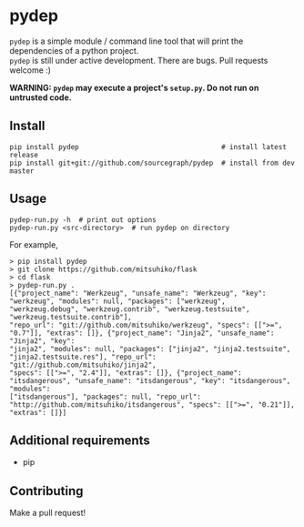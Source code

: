 pydep
=====

`pydep` is a simple module / command line tool that will print the dependencies of a python project.<br>
`pydep` is still under active development. There are bugs. Pull requests welcome :)

__WARNING: `pydep` may execute a project's `setup.py`. Do not run on untrusted code.__

Install
-----
```
pip install pydep                                   # install latest release
pip install git+git://github.com/sourcegraph/pydep  # install from dev master
```

Usage
-----

```
pydep-run.py -h  # print out options
pydep-run.py <src-directory>  # run pydep on directory
```

For example,
```
> pip install pydep
> git clone https://github.com/mitsuhiko/flask
> cd flask
> pydep-run.py .
[{"project_name": "Werkzeug", "unsafe_name": "Werkzeug", "key": "werkzeug", "modules": null, "packages": ["werkzeug", "werkzeug.debug", "werkzeug.contrib", "werkzeug.testsuite", "werkzeug.testsuite.contrib"],
"repo_url": "git://github.com/mitsuhiko/werkzeug", "specs": [[">=", "0.7"]], "extras": []}, {"project_name": "Jinja2", "unsafe_name": "Jinja2", "key":
"jinja2", "modules": null, "packages": ["jinja2", "jinja2.testsuite", "jinja2.testsuite.res"], "repo_url": "git://github.com/mitsuhiko/jinja2",
"specs": [[">=", "2.4"]], "extras": []}, {"project_name": "itsdangerous", "unsafe_name": "itsdangerous", "key": "itsdangerous", "modules":
["itsdangerous"], "packages": null, "repo_url": "http://github.com/mitsuhiko/itsdangerous", "specs": [[">=", "0.21"]], "extras": []}]
```

Additional requirements
-----
- pip

Contributing
------------
Make a pull request!
